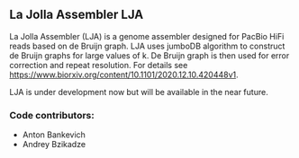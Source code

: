 ## La Jolla Assembler LJA

La Jolla Assembler (LJA) is a genome assembler designed for PacBio HiFi reads based on de Bruijn graph. LJA uses jumboDB algorithm to construct de Bruijn graphs for large values of k. De Bruijn graph is then used for error correction and repeat resolution. For details see https://www.biorxiv.org/content/10.1101/2020.12.10.420448v1.

LJA is under development now but will be available in the near future.

### Code contributors:
- Anton Bankevich
- Andrey Bzikadze
